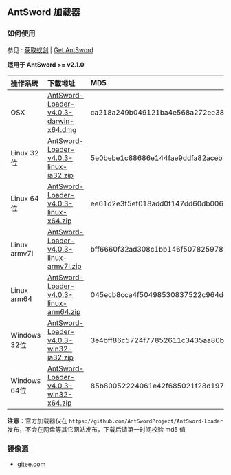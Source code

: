 ## AntSword 加载器

### 如何使用

参见 : [获取蚁剑](https://doc.u0u.us/zh-hans/getting_started/get_antsword.html) | [Get AntSword](https://doc.u0u.us/en/getting_started/get_antsword.html)

**适用于 AntSword >= v2.1.0**

操作系统 | 下载地址 | MD5
:--|:--|:--
OSX | [AntSword-Loader-v4.0.3-darwin-x64.dmg](https://github.com/AntSwordProject/AntSword-Loader/releases/download/4.0.3/AntSword-Loader-v4.0.3-darwin-x64.dmg) | ca218a249b049121ba4e568a272ee389
Linux 32位 | [AntSword-Loader-v4.0.3-linux-ia32.zip](https://github.com/AntSwordProject/AntSword-Loader/releases/download/4.0.3/AntSword-Loader-v4.0.3-linux-ia32.zip) | 5e0bebe1c88686e144fae9ddfa82aceb
Linux 64位 | [AntSword-Loader-v4.0.3-linux-x64.zip](https://github.com/AntSwordProject/AntSword-Loader/releases/download/4.0.3/AntSword-Loader-v4.0.3-linux-x64.zip) | ee61d2e3f5ef018add0f147dd60db006
Linux armv7l | [AntSword-Loader-v4.0.3-linux-armv7l.zip](https://github.com/AntSwordProject/AntSword-Loader/releases/download/4.0.3/AntSword-Loader-v4.0.3-linux-armv7l.zip) | bff6660f32ad308c1bb146f507825978
Linux arm64 | [AntSword-Loader-v4.0.3-linux-arm64.zip](https://github.com/AntSwordProject/AntSword-Loader/releases/download/4.0.3/AntSword-Loader-v4.0.3-linux-arm64.zip) | 045ecb8cca4f50498530837522c964dc
Windows 32位 | [AntSword-Loader-v4.0.3-win32-ia32.zip](https://github.com/AntSwordProject/AntSword-Loader/releases/download/4.0.3/AntSword-Loader-v4.0.3-win32-ia32.zip) | 3e4bff86c5724f77852611c3435aa80b
Windows 64位 | [AntSword-Loader-v4.0.3-win32-x64.zip](https://github.com/AntSwordProject/AntSword-Loader/releases/download/4.0.3/AntSword-Loader-v4.0.3-win32-x64.zip) | 85b80052224061e42f685021f28d1975

**注意**：官方加载器仅在 `https://github.com/AntSwordProject/AntSword-Loader` 发布，不会在网盘等其它网站发布，下载后请第一时间校验 md5 值

### 镜像源

* [gitee.com](https://gitee.com/AntSwordProject/AntSword-Loader)
